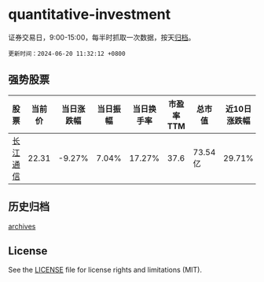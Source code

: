 # quantitative-investment

证券交易日，9:00-15:00，每半时抓取一次数据，按天[归档](archives)。

`更新时间：2024-06-20 11:32:12 +0800`

## 强势股票

|股票|当前价|当日涨跌幅|当日振幅|当日换手率|市盈率TTM|总市值|近10日涨跌幅|
|----|----|----|----|----|----|----|----|
|[长江通信](https://xueqiu.com/S/SH600345)|22.31|-9.27%|7.04%|17.27%|37.6|73.54亿|29.71%|

## 历史归档

[archives](archives)

## License

See the [LICENSE](LICENSE) file for license rights and limitations (MIT).